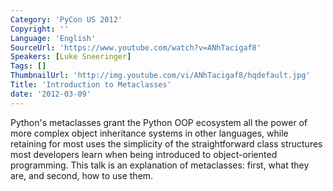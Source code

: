 ```yaml
---
Category: 'PyCon US 2012'
Copyright: ''
Language: 'English'
SourceUrl: 'https://www.youtube.com/watch?v=ANhTacigaf8'
Speakers: [Luke Sneeringer]
Tags: []
ThumbnailUrl: 'http://img.youtube.com/vi/ANhTacigaf8/hqdefault.jpg'
Title: 'Introduction to Metaclasses'
date: '2012-03-09'
---
```

Python's metaclasses grant the Python OOP ecosystem all the power of more
complex object inheritance systems in other languages, while retaining for
most uses the simplicity of the straightforward class structures most
developers learn when being introduced to object-oriented programming. This
talk is an explanation of metaclasses: first, what they are, and second, how
to use them.

